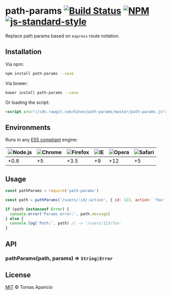 # path-params [![Build Status](https://api.travis-ci.org/h2non/path-params.svg?branch=master&style=flat)][travis] [![NPM](https://img.shields.io/npm/v/path-params.svg)](https://www.npmjs.org/package/path-params) [![js-standard-style](https://img.shields.io/badge/code%20style-standard-brightgreen.svg)](http://standardjs.com)

Replace path params based on `express` route notation.

## Installation

Via npm:
```bash
npm install path-params --save
```

Via bower:
```bash
bower install path-params --save
```

Or loading the script:
```html
<script src="//cdn.rawgit.com/h2non/path-params/master/path-params.js"></script>
```

## Environments

Runs in any [ES5 compliant](http://kangax.github.io/mcompat-table/es5/) engine:

![Node.js](https://cdn0.iconfinder.com/data/icons/long-shadow-web-icons/512/nodejs-48.png) | ![Chrome](https://raw.github.com/alrra/browser-logos/master/chrome/chrome_48x48.png) | ![Firefox](https://raw.github.com/alrra/browser-logos/master/firefox/firefox_48x48.png) | ![IE](https://raw.github.com/alrra/browser-logos/master/internet-explorer/internet-explorer_48x48.png) | ![Opera](https://raw.github.com/alrra/browser-logos/master/opera/opera_48x48.png) | ![Safari](https://raw.github.com/alrra/browser-logos/master/safari/safari_48x48.png)
---  | --- | --- | --- | --- | --- |
+0.8 | +5 | +3.5 | +9 | +12 | +5 |

## Usage

```js
const pathParams = require('path-params')

const path = pathParams('/users/:id/:action', { id: 123, action: 'foo' })

if (path instanceof Error) {
  console.error('Params error:', path.message)
} else {
  console.log('Path:', path) // -> '/users/123/foo'
}
```

## API

### pathParams(path, params) => `String|Error`

## License

[MIT](http://opensource.org/licenses/MIT) © Tomas Aparicio

[travis]: http://travis-ci.org/h2non/path-params
